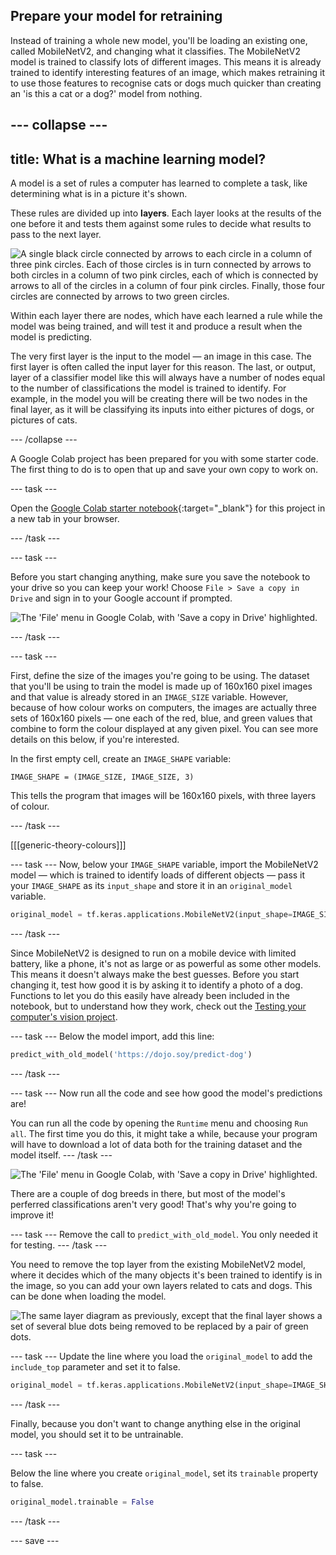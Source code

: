 ## Prepare your model for retraining

Instead of training a whole new model, you'll be loading an existing one, called MobileNetV2, and changing what it classifies. The MobileNetV2 model is trained to classify lots of different images. This means it is already trained to identify interesting features of an image, which makes retraining it to use those features to recognise cats or dogs much quicker than creating an 'is this a cat or a dog?' model from nothing.

--- collapse ---
---
title: What is a machine learning model?
---

A model is a set of rules a computer has learned to complete a task, like determining what is in a picture it's shown.

These rules are divided up into **layers**. Each layer looks at the results of the one before it and tests them against some rules to decide what results to pass to the next layer.

![A single black circle connected by arrows to each circle in a column of three pink circles. Each of those circles is in turn connected by arrows to both circles in a column of two pink circles, each of which is connected by arrows to all of the circles in a column of four pink circles. Finally, those four circles are connected by arrows to two green circles.](images/neural_network_diagram.png)

Within each layer there are nodes, which have each learned a rule while the model was being trained, and will test it and produce a result when the model is predicting.

The very first layer is the input to the model — an image in this case. The first layer is often called the input layer for this reason. The last, or output, layer of a classifier model like this will always have a number of nodes equal to the number of classifications the model is trained to identify. For example, in the model you will be creating there will be two nodes in the final layer, as it will be classifying its inputs into either pictures of dogs, or pictures of cats.

--- /collapse ---

A Google Colab project has been prepared for you with some starter code. The first thing to do is to open that up and save your own copy to work on.

--- task ---

Open the [Google Colab starter notebook](https://colab.research.google.com/drive/1uKqhEOSu9pIKVwgw4GOHqeq-jzPaYYMH#scrollTo=gebsfn75wKRg){:target="_blank"}  for this project in a new tab in your browser.

--- /task ---

--- task ---

Before you start changing anything, make sure you save the notebook to your drive so you can keep your work! Choose `File > Save a copy in Drive` and sign in to your Google account if prompted.

![The 'File' menu in Google Colab, with 'Save a copy in Drive' highlighted.](images/save_to_drive.png)

--- /task ---

--- task ---

First, define the size of the images you're going to be using. The dataset that you'll be using to train the model is made up of 160x160 pixel images and that value is already stored in an `IMAGE_SIZE` variable. However, because of how colour works on computers, the images are actually three sets of 160x160 pixels — one each of the red, blue, and green values that combine to form the colour displayed at any given pixel. You can see more details on this below, if you're interested.

In the first empty cell, create an `IMAGE_SHAPE` variable:

```python3
IMAGE_SHAPE = (IMAGE_SIZE, IMAGE_SIZE, 3)
```

This tells the program that images will be 160x160 pixels, with three layers of colour.

--- /task ---

[[[generic-theory-colours]]]

--- task ---
Now, below your `IMAGE_SHAPE` variable, import the MobileNetV2 model — which is trained to identify loads of different objects — pass it your `IMAGE_SHAPE` as its `input_shape` and store it in an `original_model` variable.

```python
original_model = tf.keras.applications.MobileNetV2(input_shape=IMAGE_SIZE)
```
--- /task ---

Since MobileNetV2 is designed to run on a mobile device with limited battery, like a phone, it's not as large or as powerful as some other models. This means it doesn't always make the best guesses. Before you start changing it, test how good it is by asking it to identify a photo of a dog. Functions to let you do this easily have already been included in the notebook, but to understand how they work, check out the [Testing your computer's vision project](#).

--- task ---
Below the model import, add this line:

```python
predict_with_old_model('https://dojo.soy/predict-dog')
```

--- /task ---

--- task ---
Now run all the code and see how good the model's predictions are!

You can run all the code by opening the `Runtime` menu and choosing `Run all`. The first time you do this, it might take a while, because your program will have to download a lot of data both for the training dataset and the model itself.
--- /task ---

![The 'File' menu in Google Colab, with 'Save a copy in Drive' highlighted.](images/dog_prediction_original.png)

There are a couple of dog breeds in there, but most of the model's perferred classifications aren't very good! That's why you're going to improve it!

--- task ---
Remove the call to `predict_with_old_model`. You only needed it for testing.
--- /task ---

You need to remove the top layer from the existing MobileNetV2 model, where it decides which of the many objects it's been trained to identify is in the image, so you can add your own layers related to cats and dogs. This can be done when loading the model.

![The same layer diagram as previously, except that the final layer shows a set of several blue dots being removed to be replaced by a pair of green dots.](images/layer_change.png)

--- task ---
Update the line where you load the `original_model` to add the `include_top` parameter and set it to false.

```python
original_model = tf.keras.applications.MobileNetV2(input_shape=IMAGE_SHAPE, include_top=False)
```
--- /task ---

Finally, because you don't want to change anything else in the original model, you should set it to be untrainable.

--- task ---

Below the line where you create `original_model`, set its `trainable` property to false.

```python
original_model.trainable = False
```

--- /task ---

--- save ---